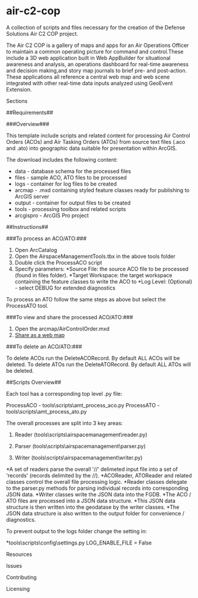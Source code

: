 # air-c2-cop
A collection of scripts and files necessary for the creation of the Defense Solutions Air C2 COP project.

The Air C2 COP is a gallery of maps and apps for an Air Operations Officer to maintain a common operating picture for command and control.These include a 3D web application built in Web AppBuilder for situational awareness and analysis, an operations dashboard for real-time awareness and decision making,and story map journals to brief pre- and post-action. These applications all reference a central web map and web scene integrated with other real-time data inputs analyzed using GeoEvent Extension.

Sections

##Requirements##

###Overview###

This template include scripts and related content for processing Air Control Orders (ACOs) and Air Tasking Orders (ATOs) from source text files (.aco and .ato) into geographic data suitable for presentation within ArcGIS.

The download includes the following content:

  * data      - database schema for the processed files
  * files     - sample ACO, ATO files to be processed
  * logs      - container for log files to be created
  * arcmap    - .mxd containing styled feature classes ready for publishing to ArcGIS server
  * output    - container for output files to be created
  * tools     - processing toolbox and related scripts
  * arcgispro - ArcGIS Pro project

##Instructions##

###To process an ACO/ATO:###

1. Open ArcCatalog
2. Open the AirspaceManagementTools.tbx in the above tools folder
3. Double click the ProcessACO script
4. Specify parameters:
  *Source File: the source ACO file to be processed (found in files folder).
  *Target Workspace: the target workspace containing the feature classes to write the ACO to
  *Log Level: (Optional) - select DEBUG for extended diagnostics

To process an ATO follow the same steps as above but select the ProcessATO tool.

###To view and share the processed ACO/ATO:###

1. Open the arcmap/AirControlOrder.mxd
2. [Share as a web map](http://server.arcgis.com/en/server/latest/get-started/windows/tutorial-publishing-a-map-service.htm "Tutorial: Publishing a map service")

###To delete an ACO/ATO:###

To delete ACOs run the DeleteACORecord.  By default ALL ACOs will be deleted.
To delete ATOs run the DeleteATORecord.  By default ALL ATOs will be deleted.

##Scripts Overview##

Each tool has a corresponding top level .py file:

ProcessACO - tools\scripts\amt_process_aco.py
ProcessATO - tools\scripts\amt_process_ato.py

The overall processes are split into 3 key areas:

1. Reader (tools\scripts\airspacemanagement\reader.py)

2. Parser (tools\scripts\airspacemanagement\parser.py)

3. Writer (tools\scripts\airspacemanagement\writer.py)

  *A set of readers parse the overall '//' delimeted input file into a set of 'records' (records delimited by the //).
  *ACOReader, ATOReader and related classes control the overall file processing logic.
  *Reader classes delegate to the parser.py methods for parsing individual records into corresponding JSON data.
  *Writer classes write the JSON data into the FGDB.
  *The ACO / ATO files are processed into a JSON data structure.
  *This JSON data structure is then written into the geodatase by the writer classes.
  *The JSON data structure is also written to the output folder for convenience / diagnostics.

To prevent output to the logs folder change the setting in:

*tools\scripts\config\settings.py   LOG_ENABLE_FILE = False

Resources

Issues

Contributing

Licensing
